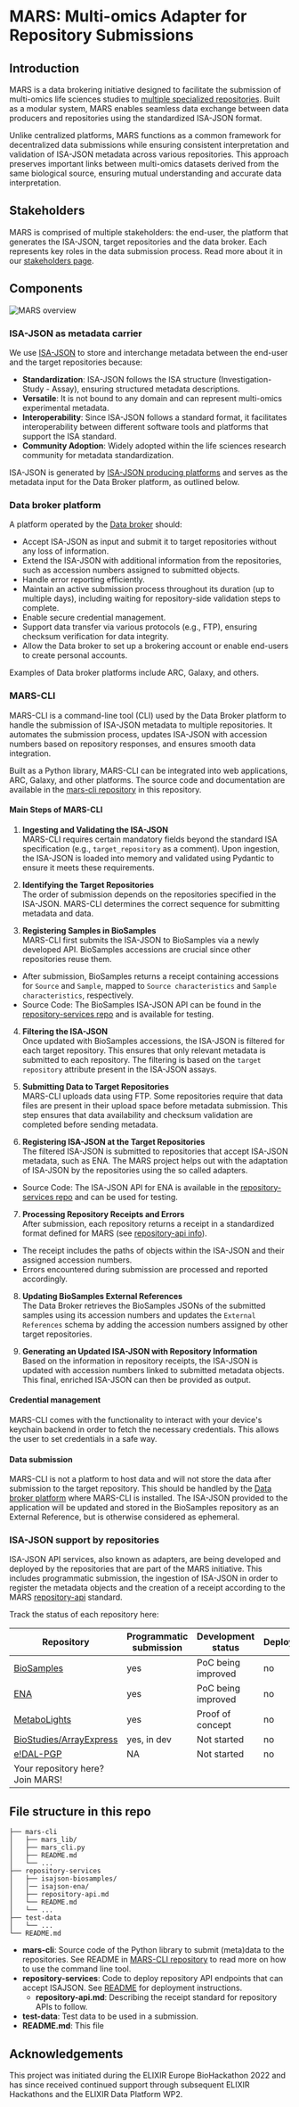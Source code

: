 # MARS: Multi-omics Adapter for Repository Submissions

## Introduction

MARS is a data brokering initiative designed to facilitate the submission of multi-omics life sciences studies to [multiple specialized repositories](#isa-json-support-by-repositories). Built as a modular system, MARS enables seamless data exchange between data producers and repositories using the standardized ISA-JSON format.

Unlike centralized platforms, MARS functions as a common framework for decentralized data submissions while ensuring consistent interpretation and validation of ISA-JSON metadata across various repositories. This approach preserves important links between multi-omics datasets derived from the same biological source, ensuring mutual understanding and accurate data interpretation.

## Stakeholders

MARS is comprised of multiple stakeholders: the end-user, the platform that generates the ISA-JSON, target repositories and the data broker. Each represents key roles in the data submission process. Read more about it in our [stakeholders page](/stakeholders.md).


## Components

![MARS overview](/MARS_overview.svg)


### ISA-JSON as metadata carrier

We use [ISA-JSON](https://isatools.readthedocs.io/en/latest/isamodel.html) to store and interchange metadata between the end-user and the target repositories because:

- **Standardization**: ISA-JSON follows the ISA structure (Investigation- Study - Assay), ensuring structured metadata descriptions.
- **Versatile**: It is not bound to any domain and can represent multi-omics experimental metadata.
- **Interoperability**: Since ISA-JSON follows a standard format, it facilitates interoperability between different software tools and platforms that support the ISA standard. 
- **Community Adoption**: Widely adopted within the life sciences research community for metadata standardization.

ISA-JSON is generated by [ISA-JSON producing platforms](/stakeholders.md#isa-json-producing-platforms) and serves as the metadata input for the Data Broker platform, as outlined below.

### Data broker platform

A platform operated by the [Data broker](/stakeholders.md#data-broker) should:  

- Accept ISA-JSON as input and submit it to target repositories without any loss of information.  
- Extend the ISA-JSON with additional information from the repositories, such as accession numbers assigned to submitted objects.  
- Handle error reporting efficiently.  
- Maintain an active submission process throughout its duration (up to multiple days), including waiting for repository-side validation steps to complete.  
- Enable secure credential management.  
- Support data transfer via various protocols (e.g., FTP), ensuring checksum verification for data integrity.  
- Allow the Data broker to set up a brokering account or enable end-users to create personal accounts.  

Examples of Data broker platforms include ARC, Galaxy, and others.  


### MARS-CLI

MARS-CLI is a command-line tool (CLI) used by the Data Broker platform to handle the submission of ISA-JSON metadata to multiple repositories. It automates the submission process, updates ISA-JSON with accession numbers based on repository responses, and ensures smooth data integration.  

Built as a Python library, MARS-CLI can be integrated into web applications, ARC, Galaxy, and other platforms. The source code and documentation are available in the [mars-cli repository](https://github.com/elixir-europe/mars-cli.git) in this repository.  

#### Main Steps of MARS-CLI  

1. **Ingesting and Validating the ISA-JSON**  
MARS-CLI requires certain mandatory fields beyond the standard ISA specification (e.g., `target_repository` as a comment). Upon ingestion, the ISA-JSON is loaded into memory and validated using Pydantic to ensure it meets these requirements.  

2. **Identifying the Target Repositories**  
The order of submission depends on the repositories specified in the ISA-JSON. MARS-CLI determines the correct sequence for submitting metadata and data.  

3. **Registering Samples in BioSamples**  
MARS-CLI first submits the ISA-JSON to BioSamples via a newly developed API. BioSamples accessions are crucial since other repositories reuse them.  

- After submission, BioSamples returns a receipt containing accessions for `Source` and `Sample`, mapped to `Source characteristics` and `Sample characteristics`, respectively.  
- Source Code: The BioSamples ISA-JSON API can be found in the [repository-services repo](/repository-services/isajson-biosamples/) and is available for testing.  

4. **Filtering the ISA-JSON**  
Once updated with BioSamples accessions, the ISA-JSON is filtered for each target repository. This ensures that only relevant metadata is submitted to each repository. The filtering is based on the `target repository` attribute present in the ISA-JSON assays.  

5. **Submitting Data to Target Repositories**  
MARS-CLI uploads data using FTP. Some repositories require that data files are present in their upload space before metadata submission. This step ensures that data availability and checksum validation are completed before sending metadata.  

6. **Registering ISA-JSON at the Target Repositories**  
The filtered ISA-JSON is submitted to repositories that accept ISA-JSON metadata, such as ENA. The MARS project helps out with the adaptation of ISA-JSON by the repositories using the so called adapters. 

- Source Code: The ISA-JSON API for ENA is available in the [repository-services repo](/repository-services/isajson-ena/) and can be used for testing.  

7. **Processing Repository Receipts and Errors**  
After submission, each repository returns a receipt in a standardized format defined for MARS (see [repository-api info](/repository-services/repository-api.md)).  

- The receipt includes the paths of objects within the ISA-JSON and their assigned accession numbers.  
- Errors encountered during submission are processed and reported accordingly.  

8. **Updating BioSamples External References**  
The Data Broker retrieves the BioSamples JSONs of the submitted samples using its accession numbers and updates the `External References` schema by adding the accession numbers assigned by other target repositories.  

9. **Generating an Updated ISA-JSON with Repository Information**  
Based on the information in repository receipts, the ISA-JSON is updated with accession numbers linked to submitted metadata objects. This final, enriched ISA-JSON can then be provided as output.  

#### Credential management

MARS-CLI comes with the functionality to interact with your device's keychain backend in order to fetch the necessary credentials. This allows the user to set credentials in a safe way. 

#### Data submission

MARS-CLI is not a platform to host data and will not store the data after submission to the target repository. This should be handled by the [Data broker platform](#data-broker-platform) where MARS-CLI is installed. The ISA-JSON provided to the application will be updated and stored in the BioSamples repository as an External Reference, but is otherwise considered as ephemeral.


### ISA-JSON support by repositories

ISA-JSON API services, also known as adapters, are being developed and deployed by the repositories that are part of the MARS initiative. This includes programmatic submission, the ingestion of ISA-JSON in order to register the metadata objects and the creation of a receipt according to the MARS [repository-api](/repository-services/repository-api.md) standard.

Track the status of each repository here:

| Repository | Programmatic submission | Development status | Deployed | Source code |
|---|---|---|---|---|
| [BioSamples](https://www.ebi.ac.uk/biosamples/) | yes | PoC being improved | no | [GitHub](repository-services/isajson-biosamples) |
| [ENA](https://www.ebi.ac.uk/ena/browser/) | yes | PoC being improved | no | [GitHub](repository-services/isajson-ena) |
| [MetaboLights](https://www.ebi.ac.uk/metabolights/) | yes | Proof of concept | no |  |
| [BioStudies/ArrayExpress](https://www.ebi.ac.uk/biostudies/arrayexpress) | yes, in dev | Not started | no |  |
| [e!DAL-PGP](https://edal-pgp.ipk-gatersleben.de/) | NA | Not started | no |  |
| Your repository here? Join MARS!  |  |  |  |  | 

## File structure in this repo

```
├── mars-cli
│   ├── mars_lib/
│   ├── mars_cli.py
│   ├── README.md
│   └── ...
├── repository-services
│   ├── isajson-biosamples/
│   │── isajson-ena/
│   ├── repository-api.md
│   └── README.md
│   └── ...
├── test-data
│   └── ...
└── README.md
```

- **mars-cli**: Source code of the Python library to submit (meta)data to the repositories. See README in [MARS-CLI repository](https://github.com/elixir-europe/mars-cli.git) to read more on how to use the command line tool.
- **repository-services**: Code to deploy repository API endpoints that can accept ISAJSON. See [README](/repository-services/README.md) for deployment instructions. 
    - **repository-api.md**: Describing the receipt standard for repository APIs to follow.
- **test-data**: Test data to be used in a submission.
- **README.md**: This file

## Acknowledgements

This project was initiated during the ELIXIR Europe BioHackathon 2022 and has since received continued support through subsequent ELIXIR Hackathons and the ELIXIR Data Platform WP2.
